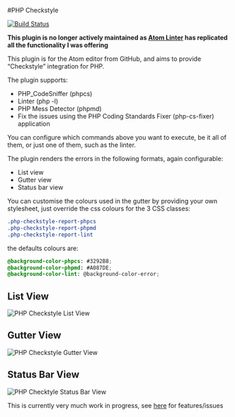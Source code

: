 #PHP Checkstyle

[![Build Status](https://travis-ci.org/benmatselby/atom-php-checkstyle.png?branch=master)](https://travis-ci.org/benmatselby/atom-php-checkstyle)


**This plugin is no longer actively maintained as [Atom Linter](https://github.com/atomlinter) has replicated all the functionality I was offering**

This plugin is for the Atom editor from GitHub, and aims to provide “Checkstyle” integration for PHP.

The plugin supports:

* PHP_CodeSniffer (phpcs)
* Linter (php -l)
* PHP Mess Detector (phpmd)
* Fix the issues using the PHP Coding Standards Fixer (php-cs-fixer) application

You can configure which commands above you want to execute, be it all of them, or just one of them, such as the linter.

The plugin renders the errors in the following formats, again configurable:

* List view
* Gutter view
* Status bar view

You can customise the colours used in the gutter by providing your own stylesheet, just override the css colours for
the 3 CSS classes:

```css
.php-checkstyle-report-phpcs
.php-checkstyle-report-phpmd
.php-checkstyle-report-lint
```

the defaults colours are:

```css
@background-color-phpcs: #3292B8;
@background-color-phpmd: #A087DE;
@background-color-lint: @background-color-error;
```

## List View
![PHP Checkstyle List View](http://www.soulbroken.co.uk/wp-content/uploads/atom-php-checkstyle-sniffer.png)

## Gutter View
![PHP Checkstyle Gutter View](http://www.soulbroken.co.uk/wp-content/uploads/atom-php-checkstyle-gutter-view.png)

## Status Bar View
![PHP Checktyle Status Bar View](http://www.soulbroken.co.uk/wp-content/uploads/atom-php-checkstyle-status-view.png)

This is currently very much work in progress, see [here](https://github.com/benmatselby/atom-php-checkstyle/issues) for features/issues

